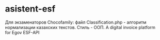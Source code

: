# asistent-esf
Для экзаменаторов Chocofamily: файл Classification.php - алгоритм нормализации казахских текстов. Стиль - ООП.
A digital invoice platform for Egov ESF-API
